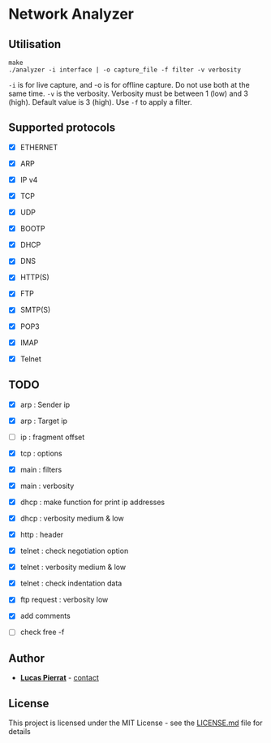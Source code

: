 # Network Analyzer

## Utilisation

    make
    ./analyzer -i interface | -o capture_file -f filter -v verbosity

`-i` is for live capture, and -o is for offline capture. Do not use both at the same time. 
`-v` is the verbosity. Verbosity must be between 1 (low) and 3 (high). Default value is 3 (high). Use `-f` to apply a filter.

## Supported protocols

* [x] ETHERNET
* [x] ARP           
* [x] IP v4         
* [x] TCP
* [x] UDP
* [x] BOOTP
* [x] DHCP
* [x] DNS
* [x] HTTP(S)
* [x] FTP
* [x] SMTP(S)
* [x] POP3
* [x] IMAP
* [x] Telnet


## TODO

* [x] arp : Sender ip
* [x] arp : Target ip
* [ ] ip :  fragment offset
* [x] tcp : options
* [x] main : filters
* [x] main : verbosity
* [x] dhcp : make function for print ip addresses
* [x] dhcp : verbosity medium & low
* [x] http : header
* [x] telnet : check negotiation option
* [x] telnet : verbosity medium & low
* [x] telnet : check indentation data
* [x] ftp request : verbosity low
* [x] add comments
* [ ] check free -f


## Author

* [**Lucas Pierrat**](https://github.com/iAmoric) - [contact](mailto:lucas.pierrat@etu.unistra.fr) 

## License

This project is licensed under the MIT License - see the [LICENSE.md](https://github.com/iAmoric/Network-Analyzer/blob/master/LICENSE.md) file for details
